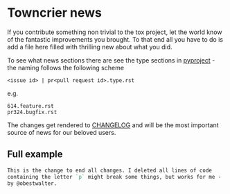 # Towncrier news

If you contribute something non trivial to the tox project, let the world know of the fantastic improvements you brought. To that end all you have to do is add a file here filled with thrilling new about what you did.

To see what news sections there are see the type sections in [pyproject](../../pyproject.toml) - the naming follows the following scheme

    <issue id> | pr<pull request id>.type.rst

e.g.

    614.feature.rst
    pr324.bugfix.rst

The changes get rendered to [CHANGELOG](../../CHANGELOG.rst) and will be the most important source of news for our beloved users.

## Full example


```rst
This is the change to end all changes. I deleted all lines of code
containing the letter `p` might break some things, but works for me - 
by @obestwalter.
```

